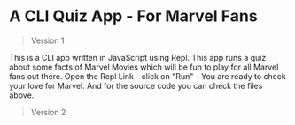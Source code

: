 # A CLI Quiz App - For Marvel Fans
> Version 1

This is a CLI app written in JavaScript using Repl. This app runs a quiz about some facts of Marvel Movies which will be fun to play for all Marvel fans out there. Open the Repl Link - click on "Run" - You are ready to check your love for Marvel. And for the source code you can check the files above.

> Version 2
